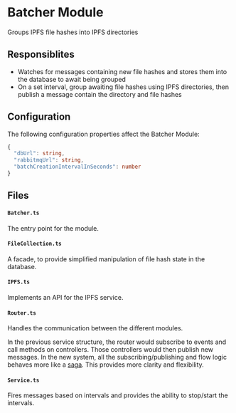 # Batcher Module
Groups IPFS file hashes into IPFS directories 

## Responsiblites
- Watches for messages containing new file hashes and stores them into the database to await being grouped
- On a set interval, group awaiting file hashes using IPFS directories, then publish a message contain the directory and file hashes

## Configuration

The following configuration properties affect the Batcher Module:

```ts
{
  "dbUrl": string,
  "rabbitmqUrl": string,
  "batchCreationIntervalInSeconds": number
}
```

## Files

#### `Batcher.ts`   
The entry point for the module.

#### `FileCollection.ts`   
A facade, to provide simplified manipulation of file hash state in the database.

#### `IPFS.ts`
Implements an API for the IPFS service.

#### `Router.ts`   
Handles the communication between the different modules.

In the previous service structure, the router would subscribe to events and call methods on controllers. Those controllers would then publish new messages. In the new system, all the subscribing/publishing and flow logic behaves more like a [saga](https://github.com/redux-saga/redux-saga). This provides more clarity and flexibility.

#### `Service.ts`

Fires messages based on intervals and provides the ability to stop/start the intervals.
